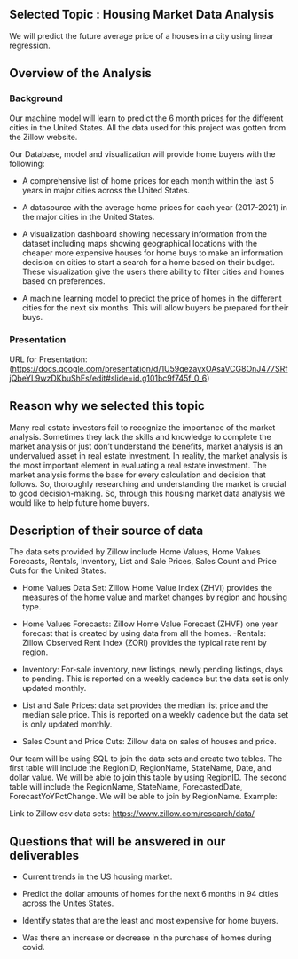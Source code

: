 
## Selected Topic : Housing Market Data Analysis
We will predict the future average price of a houses in a city using linear regression. 

## Overview of the Analysis

### Background


Our machine model will learn to predict the 6 month prices for the different cities in the United States. All the data used for this project was gotten from the Zillow website. 

Our Database, model and visualization will provide home buyers with the following: 

* A comprehensive list of home prices for each month within the last 5 years in major cities across the United States.

* A datasource with the average home prices for each year (2017-2021) in the major cities in the United States. 

* A visualization dashboard showing necessary information from the dataset including maps showing geographical locations with the cheaper more expensive houses for home buys to make an information decision on cities to start a search for a home based on their budget. These visualization give the users there ability to filter cities and homes based on preferences.

* A machine learning model to predict the price of homes in the different cities for the next six months. This will allow buyers be prepared for their buys.

### Presentation 

URL for Presentation: (https://docs.google.com/presentation/d/1U59qezayxOAsaVCG8OnJ477SRfjQbeYL9wzDKbuShEs/edit#slide=id.g101bc9f745f_0_6)



## Reason why we selected this topic

Many real estate investors fail to recognize the importance of the market analysis. Sometimes they lack the skills and knowledge to complete the market analysis or just don’t understand the benefits, market analysis is an undervalued asset in real estate investment. In reality, the market analysis is the most important element in evaluating a real estate investment. The market analysis forms the base for every calculation and decision that follows. So, thoroughly researching and understanding the market is crucial to good decision-making. So, through this housing market data analysis we would like to help future home buyers.

## Description of their source of data

The data sets provided by Zillow include Home Values, Home Values Forecasts, Rentals, Inventory, List and Sale Prices, Sales Count and Price Cuts for the United States.

* Home Values Data Set: Zillow Home Value Index (ZHVI) provides the measures of the home value and market changes by region and housing type.

* Home Values Forecasts: Zillow Home Value Forecast (ZHVF) one year forecast that is created by using data from all the homes. 
-Rentals: Zillow Observed Rent Index (ZORI) provides the typical rate rent by region. 

* Inventory: For-sale inventory, new listings, newly pending listings, days to pending. This is reported on a weekly cadence but the data set is only updated monthly. 

* List and Sale Prices: data set provides the median list price and the median sale price. This is reported on a weekly cadence but the data set is only updated monthly.
 
* Sales Count and Price Cuts: Zillow data on sales of houses and price.

Our team will be using SQL to join the data sets and create two tables. The first table will include the RegionID, RegionName, StateName, Date, and dollar value. We will be able to join this table by using RegionID. The second table will include the RegionName, StateName, ForecastedDate, ForecastYoYPctChange. We will be able to join by RegionName. Example: 

Link to Zillow csv data sets: https://www.zillow.com/research/data/


## Questions that will be answered in our deliverables 

* Current trends in the US housing market.

* Predict the dollar amounts of homes for the next 6 months in 94 cities across the Unites States.

* Identify states that are the least and most expensive for home buyers. 

* Was there an increase or decrease in the purchase of homes during covid.



